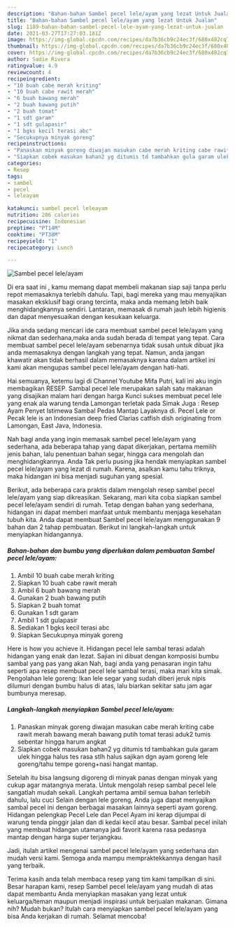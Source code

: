 ```yaml
---
description: "Bahan-bahan Sambel pecel lele/ayam yang lezat Untuk Jualan"
title: "Bahan-bahan Sambel pecel lele/ayam yang lezat Untuk Jualan"
slug: 1189-bahan-bahan-sambel-pecel-lele-ayam-yang-lezat-untuk-jualan
date: 2021-03-27T17:27:03.181Z
image: https://img-global.cpcdn.com/recipes/da7b36cb9c24ec3f/680x482cq70/sambel-pecel-leleayam-foto-resep-utama.jpg
thumbnail: https://img-global.cpcdn.com/recipes/da7b36cb9c24ec3f/680x482cq70/sambel-pecel-leleayam-foto-resep-utama.jpg
cover: https://img-global.cpcdn.com/recipes/da7b36cb9c24ec3f/680x482cq70/sambel-pecel-leleayam-foto-resep-utama.jpg
author: Sadie Rivera
ratingvalue: 4.9
reviewcount: 4
recipeingredient:
- "10 buah cabe merah kriting"
- "10 buah cabe rawit merah"
- "6 buah bawang merah"
- "2 buah bawang putih"
- "2 buah tomat"
- "1 sdt garam"
- "1 sdt gulapasir"
- "1 bgks kecil terasi abc"
- "Secukupnya minyak goreng"
recipeinstructions:
- "Panaskan minyak goreng diwajan masukan cabe merah kriting cabe rawit merah bawang merah bawang putih tomat terasi aduk2 tumis sebentar hingga harum angkat"
- "Siapkan cobek masukan bahan2 yg ditumis td tambahkan gula garam ulek hingga halus tes rasa stlh halus sajikan dgn ayam goreng lele goreng/tahu tempe goreng+nasi hangat mantap."
categories:
- Resep
tags:
- sambel
- pecel
- leleayam

katakunci: sambel pecel leleayam 
nutrition: 286 calories
recipecuisine: Indonesian
preptime: "PT14M"
cooktime: "PT38M"
recipeyield: "1"
recipecategory: Lunch

---
```



![Sambel pecel lele/ayam](https://img-global.cpcdn.com/recipes/da7b36cb9c24ec3f/680x482cq70/sambel-pecel-leleayam-foto-resep-utama.jpg)

Di era  saat ini , kamu memang dapat membeli makanan siap saji tanpa perlu repot memasaknya terlebih dahulu. Tapi, bagi mereka yang mau menyajikan masakan eksklusif bagi orang tercinta, maka anda memang lebih baik menghidangkannya sendiri. Lantaran, memasak di rumah jauh lebih higienis dan dapat menyesuaikan dengan kesukaan keluarga.

Jika anda sedang mencari ide cara membuat sambel pecel lele/ayam yang nikmat dan sederhana,maka anda sudah berada di tempat yang tepat. Cara membuat sambel pecel lele/ayam  sebenarnya tidak susah untuk dibuat jika anda memasaknya dengan langkah yang tepat. Namun, anda jangan khawatir akan tidak berhasil dalam memasaknya 
karena dalam artikel ini kami akan mengupas sambel pecel lele/ayam dengan hati-hati.  

Hai semuanya, ketemu lagi di Channel Youtube Mifa Putri, kali ini aku ingin membagikan RESEP. Sambal pecel lele merupakan salah satu makanan yang disajikan malam hari dengan harga Kunci sukses membuat pecel lele yang enak ala warung tenda Lamongan terletak pada Simak Juga : Resep Ayam Penyet Istimewa Sambal Pedas Mantap Layaknya di. Pecel Lele or Pecak lele is an Indonesian deep fried Clarias catfish dish originating from Lamongan, East Java, Indonesia.

Nah bagi anda yang ingin memasak sambel pecel lele/ayam yang sederhana, ada beberapa tahap yang dapat dikerjakan, pertama memilih jenis bahan, lalu penentuan bahan segar, hingga cara mengolah dan menghidangkannya. Anda Tak perlu pusing jika hendak menyiapkan sambel pecel lele/ayam yang lezat di rumah. Karena, asalkan kamu  tahu triknya, maka hidangan ini bisa menjadi suguhan yang spesial.

Berikut, ada beberapa cara praktis  dalam mengolah resep sambel pecel lele/ayam yang siap dikreasikan. Sekarang, mari kita coba siapkan sambel pecel lele/ayam sendiri di rumah. Tetap dengan bahan yang sederhana, hidangan ini dapat memberi manfaat untuk membantu menjaga kesehatan tubuh kita. Anda dapat membuat Sambel pecel lele/ayam menggunakan 9 bahan dan 2 tahap pembuatan. Berikut ini langkah-langkah untuk menyiapkan hidangannya.

<!--inarticleads1-->

##### Bahan-bahan dan bumbu yang diperlukan dalam pembuatan Sambel pecel lele/ayam:

1. Ambil 10 buah cabe merah kriting
1. Siapkan 10 buah cabe rawit merah
1. Ambil 6 buah bawang merah
1. Gunakan 2 buah bawang putih
1. Siapkan 2 buah tomat
1. Gunakan 1 sdt garam
1. Ambil 1 sdt gulapasir
1. Sediakan 1 bgks kecil terasi abc
1. Siapkan Secukupnya minyak goreng


Here is how you achieve it. Hidangan pecel lele sambal terasi adalah hidangan yang enak dan lezat. Sajian ini dibuat dengan komposisi bumbu sambal yang pas yang akan Nah, bagi anda yang penasaran ingin tahu seperti apa resep membuat pecel lele sambal terasi, maka mari kita simak. Pengolahan lele goreng: Ikan lele segar yang sudah diberi jeruk nipis dilumuri dengan bumbu halus di atas, lalu biarkan sekitar satu jam agar bumbunya meresap. 

<!--inarticleads2-->

##### Langkah-langkah menyiapkan Sambel pecel lele/ayam:

1. Panaskan minyak goreng diwajan masukan cabe merah kriting cabe rawit merah bawang merah bawang putih tomat terasi aduk2 tumis sebentar hingga harum angkat
1. Siapkan cobek masukan bahan2 yg ditumis td tambahkan gula garam ulek hingga halus tes rasa stlh halus sajikan dgn ayam goreng lele goreng/tahu tempe goreng+nasi hangat mantap.


Setelah itu bisa langsung digoreng di minyak panas dengan minyak yang cukup agar matangnya merata. Untuk mengolah resep sambal pecel lele sangatlah mudah sekali. Langkah pertama ambil semua bahan terlebih dahulu, lalu cuci Selain dengan lele goreng, Anda juga dapat menyajikan sambal pecel ini dengan berbagai masakan lainnya seperti ayam goreng. Hidangan pelengkap Pecel Lele dan Pecel Ayam ini kerap dijumpai di warung tenda pinggir jalan dan di kedai kecil atau besar. Sambal pecel inilah yang membuat hidangan utamanya jadi favorit karena rasa pedasnya mantap dengan harga super terjangkau. 

Jadi, itulah artikel mengenai  sambel pecel lele/ayam  yang sederhana dan mudah versi kami. Semoga anda mampu mempraktekkannya dengan hasil yang terbaik. 

Terima kasih anda telah membaca resep yang tim kami tampilkan di sini. Besar harapan kami, resep  Sambel pecel lele/ayam yang mudah di atas dapat membantu Anda menyiapkan masakan yang lezat untuk keluarga/teman maupun menjadi inspirasi untuk berjualan makanan. Gimana nih? Mudah bukan? Itulah cara menyiapkan sambel pecel lele/ayam yang bisa Anda kerjakan di rumah. Selamat mencoba!

